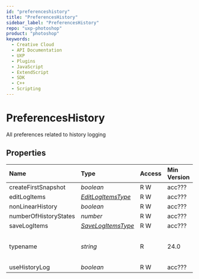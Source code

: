 ```yaml
---
id: "preferenceshistory"
title: "PreferencesHistory"
sidebar_label: "PreferencesHistory"
repo: "uxp-photoshop"
product: "photoshop"
keywords:
  - Creative Cloud
  - API Documentation
  - UXP
  - Plugins
  - JavaScript
  - ExtendScript
  - SDK
  - C++
  - Scripting
---
```


# PreferencesHistory

All preferences related to history logging

## Properties

| Name | Type | Access | Min Version | Description |
| :------ | :------ | :------ | :------ | :------ |
| createFirstSnapshot | *boolean* | R W | acc??? | - |
| editLogItems | [*EditLogItemsType*](/ps_reference/modules/constants/#editlogitemstype) | R W | acc??? | - |
| nonLinearHistory | *boolean* | R W | acc??? | - |
| numberOfHistoryStates | *number* | R W | acc??? | - |
| saveLogItems | [*SaveLogItemsType*](/ps_reference/modules/constants/#savelogitemstype) | R W | acc??? | - |
| typename | *string* | R | 24.0 | The class name of the referenced object: *&quot;PreferencesHistory&quot;*. |
| useHistoryLog | *boolean* | R W | acc??? | - |
